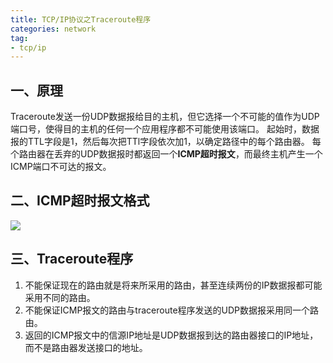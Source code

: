 ```yaml
---
title: TCP/IP协议之Traceroute程序    
categories: network  
tag:    
- tcp/ip
---
```

  
## 一、原理  
Traceroute发送一份UDP数据报给目的主机，但它选择一个不可能的值作为UDP端口号，使得目的主机的任何一个应用程序都不可能使用该端口。
起始时，数据报的TTL字段是1，然后每次把TTl字段依次加1，以确定路径中的每个路由器。
每个路由器在丢弃的UDP数据报时都返回一个**ICMP超时报文**，而最终主机产生一个ICMP端口不可达的报文。  
## 二、ICMP超时报文格式  
![](http://oda58fqub.bkt.clouddn.com/14892922950061.jpg)


## 三、Traceroute程序  
1. 不能保证现在的路由就是将来所采用的路由，甚至连续两份的IP数据报都可能采用不同的路由。  
2. 不能保证ICMP报文的路由与traceroute程序发送的UDP数据报采用同一个路由。  
3. 返回的ICMP报文中的信源IP地址是UDP数据报到达的路由器接口的IP地址，而不是路由器发送接口的地址。



